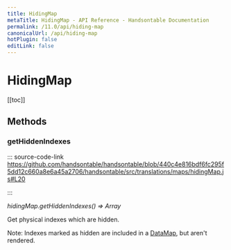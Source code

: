 ```yaml
---
title: HidingMap
metaTitle: HidingMap - API Reference - Handsontable Documentation
permalink: /11.0/api/hiding-map
canonicalUrl: /api/hiding-map
hotPlugin: false
editLink: false
---
```


# HidingMap

[[toc]]
## Methods

### getHiddenIndexes
  
::: source-code-link https://github.com/handsontable/handsontable/blob/440c4e816bdf6fc295f5dd12c660a8e6a45a2706/handsontable/src/translations/maps/hidingMap.js#L20

:::

_hidingMap.getHiddenIndexes() ⇒ Array_

Get physical indexes which are hidden.

Note: Indexes marked as hidden are included in a [DataMap](@/api/dataMap.md), but aren't rendered.


